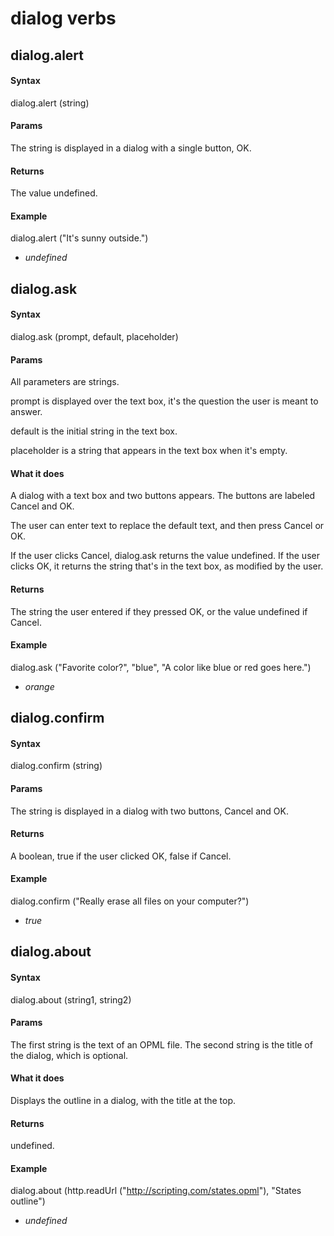 
# dialog verbs
## dialog.alert
#### Syntax
dialog.alert (string)

#### Params
The string is displayed in a dialog with a single button, OK.

#### Returns
The value undefined.

#### Example
dialog.alert ("It's sunny outside.")

- *undefined*

## dialog.ask
#### Syntax
dialog.ask (prompt, default, placeholder)

#### Params
All parameters are strings.

prompt is displayed over the text box, it's the question the user is meant to answer.

default is the initial string in the text box.

placeholder is a string that appears in the text box when it's empty.

#### What it does
A dialog with a text box and two buttons appears. The buttons are labeled Cancel and OK.

The user can enter text to replace the default text, and then press Cancel or OK.

If the user clicks Cancel, dialog.ask returns the value undefined. If the user clicks OK, it returns the string that's in the text box, as modified by the user. 

#### Returns
The string the user entered if they pressed OK, or the value undefined if Cancel.

#### Example
dialog.ask ("Favorite color?", "blue", "A color like blue or red goes here.")

- *orange*

## dialog.confirm
#### Syntax
dialog.confirm (string)

#### Params
The string is displayed in a dialog with two buttons, Cancel and OK.

#### Returns
A boolean, true if the user clicked OK, false if Cancel.

#### Example
dialog.confirm ("Really erase all files on your computer?")

- *true*

## dialog.about
#### Syntax
dialog.about (string1, string2)

#### Params
The first string is the text of an OPML file. The second string is the title of the dialog, which is optional. 

#### What it does
Displays the outline in a dialog, with the title at the top. 

#### Returns
undefined.

#### Example
dialog.about (http.readUrl ("http://scripting.com/states.opml"), "States outline")

- *undefined*

